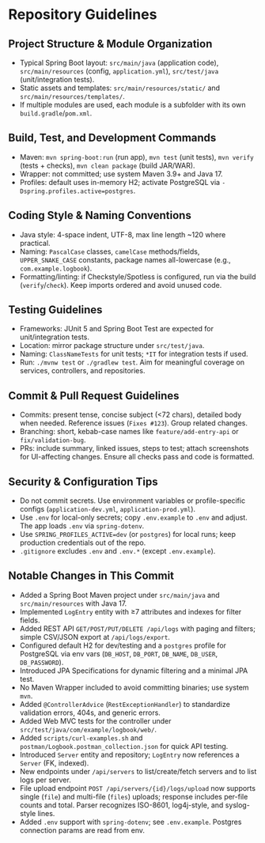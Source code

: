 # Repository Guidelines

## Project Structure & Module Organization
- Typical Spring Boot layout: `src/main/java` (application code), `src/main/resources` (config, `application.yml`), `src/test/java` (unit/integration tests).
- Static assets and templates: `src/main/resources/static/` and `src/main/resources/templates/`.
- If multiple modules are used, each module is a subfolder with its own `build.gradle`/`pom.xml`.

## Build, Test, and Development Commands
- Maven: `mvn spring-boot:run` (run app), `mvn test` (unit tests), `mvn verify` (tests + checks), `mvn clean package` (build JAR/WAR).
- Wrapper: not committed; use system Maven 3.9+ and Java 17.
- Profiles: default uses in-memory H2; activate PostgreSQL via `-Dspring.profiles.active=postgres`.

## Coding Style & Naming Conventions
- Java style: 4-space indent, UTF-8, max line length ~120 where practical.
- Naming: `PascalCase` classes, `camelCase` methods/fields, `UPPER_SNAKE_CASE` constants, package names all-lowercase (e.g., `com.example.logbook`).
- Formatting/linting: if Checkstyle/Spotless is configured, run via the build (`verify`/`check`). Keep imports ordered and avoid unused code.

## Testing Guidelines
- Frameworks: JUnit 5 and Spring Boot Test are expected for unit/integration tests.
- Location: mirror package structure under `src/test/java`.
- Naming: `ClassNameTests` for unit tests; `*IT` for integration tests if used.
- Run: `./mvnw test` or `./gradlew test`. Aim for meaningful coverage on services, controllers, and repositories.

## Commit & Pull Request Guidelines
- Commits: present tense, concise subject (<72 chars), detailed body when needed. Reference issues (`Fixes #123`). Group related changes.
- Branching: short, kebab-case names like `feature/add-entry-api` or `fix/validation-bug`.
- PRs: include summary, linked issues, steps to test; attach screenshots for UI-affecting changes. Ensure all checks pass and code is formatted.

## Security & Configuration Tips
- Do not commit secrets. Use environment variables or profile-specific configs (`application-dev.yml`, `application-prod.yml`).
- Use `.env` for local-only secrets; copy `.env.example` to `.env` and adjust. The app loads `.env` via `spring-dotenv`.
- Use `SPRING_PROFILES_ACTIVE=dev` (or `postgres`) for local runs; keep production credentials out of the repo.
- `.gitignore` excludes `.env` and `.env.*` (except `.env.example`).

## Notable Changes in This Commit
- Added a Spring Boot Maven project under `src/main/java` and `src/main/resources` with Java 17.
- Implemented `LogEntry` entity with ≥7 attributes and indexes for filter fields.
- Added REST API `GET/POST/PUT/DELETE /api/logs` with paging and filters; simple CSV/JSON export at `/api/logs/export`.
- Configured default H2 for dev/testing and a `postgres` profile for PostgreSQL via env vars (`DB_HOST`, `DB_PORT`, `DB_NAME`, `DB_USER`, `DB_PASSWORD`).
- Introduced JPA Specifications for dynamic filtering and a minimal JPA test.
- No Maven Wrapper included to avoid committing binaries; use system `mvn`.
- Added `@ControllerAdvice` (`RestExceptionHandler`) to standardize validation errors, 404s, and generic errors.
- Added Web MVC tests for the controller under `src/test/java/com/example/logbook/web/`.
- Added `scripts/curl-examples.sh` and `postman/Logbook.postman_collection.json` for quick API testing.
- Introduced `Server` entity and repository; `LogEntry` now references a `Server` (FK, indexed).
- New endpoints under `/api/servers` to list/create/fetch servers and to list logs per server.
- File upload endpoint `POST /api/servers/{id}/logs/upload` now supports single (`file`) and multi-file (`files`) uploads; response includes per-file counts and total. Parser recognizes ISO-8601, log4j-style, and syslog-style lines.
- Added `.env` support with `spring-dotenv`; see `.env.example`. Postgres connection params are read from env.
